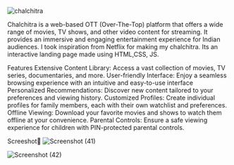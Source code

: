 ![chalchitra](https://github.com/tanmayy-mishra/Ott-Platform/assets/107267866/36861436-eab6-4cf2-b907-f6d7a8e52dcb)

Chalchitra is a web-based OTT (Over-The-Top) platform that offers a wide range of movies, TV shows, and other video content for streaming.
It provides an immersive and engaging entertainment experience for Indian audiences. I took inspiration from Netflix for making my chalchitra. 
Its an interactive landing page made using HTML,CSS, JS.

Features
Extensive Content Library: Access a vast collection of movies, TV series, documentaries, and more.
User-friendly Interface: Enjoy a seamless browsing experience with an intuitive and easy-to-use interface
Personalized Recommendations: Discover new content tailored to your preferences and viewing history.
Customized Profiles: Create individual profiles for family members, each with their own watchlist and preferences.
Offline Viewing: Download your favorite movies and shows to watch them offline at your convenience.
Parental Controls: Ensure a safe viewing experience for children with PIN-protected parental controls.


Screeshot📸
![Screenshot (41)](https://github.com/tanmayy-mishra/Ott-Platform/assets/107267866/a3314032-b8d2-43dc-ba85-cc84cd947733)



![Screenshot (42)](https://github.com/tanmayy-mishra/Ott-Platform/assets/107267866/f7b8ee2e-8227-4825-8f9a-c7fa0700099e)


